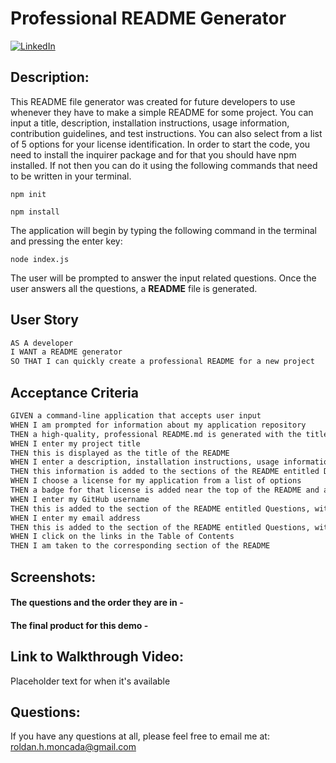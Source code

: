# Professional README Generator

  [![LinkedIn](https://img.shields.io/badge/LinkedIn-Profile-blue.svg)](https://www.linkedin.com/in/roldannavarrete/) 

  ## Description:
  This README file generator was created for future developers to use whenever they have to make a simple README for some project. You can input a title, description, installation instructions, usage information, contribution guidelines, and test instructions. You can also select from a list of 5 options for your license identification. In order to start the code, you need to install the inquirer package and for that you should have npm installed. If not then you can do it using the following commands that need to be written in your terminal. 
 ```
npm init
```
```
npm install
```

 
 The application will begin by typing the following command in the terminal and pressing the enter key:
 ```
node index.js
```
The user will be prompted to answer the input related questions. Once the user answers all the questions, a **README** file is generated.  
  
## User Story

```md
AS A developer
I WANT a README generator
SO THAT I can quickly create a professional README for a new project
```

## Acceptance Criteria

```md
GIVEN a command-line application that accepts user input
WHEN I am prompted for information about my application repository
THEN a high-quality, professional README.md is generated with the title of my project and sections entitled Description, Table of Contents, Installation, Usage, License, Contributing, Tests, and Questions
WHEN I enter my project title
THEN this is displayed as the title of the README
WHEN I enter a description, installation instructions, usage information, contribution guidelines, and test instructions
THEN this information is added to the sections of the README entitled Description, Installation, Usage, Contributing, and Tests
WHEN I choose a license for my application from a list of options
THEN a badge for that license is added near the top of the README and a notice is added to the section of the README entitled License that explains which license the application is covered under
WHEN I enter my GitHub username
THEN this is added to the section of the README entitled Questions, with a link to my GitHub profile
WHEN I enter my email address
THEN this is added to the section of the README entitled Questions, with instructions on how to reach me with additional questions
WHEN I click on the links in the Table of Contents
THEN I am taken to the corresponding section of the README
```

  ## Screenshots:

  #### The questions and the order they are in - 

  ####  The final product for this demo - 

## Link to Walkthrough Video:
Placeholder text for when it's available

  ## Questions:
  If you have any questions at all, please feel free to email me at: [roldan.h.moncada@gmail.com](mailto:roldan.h.moncada@gmail.com)
